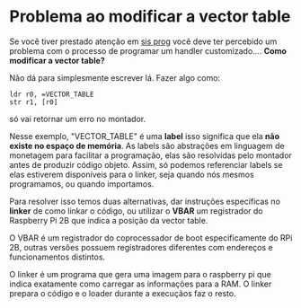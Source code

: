 # Problema ao modificar a vector table
Se você tiver prestado atenção em [sis prog](https://upload.wikimedia.org/wikipedia/commons/d/d4/Galvao_Bueno_2007_Desafio_Internacional_das_Estrelas.jpg) você deve ter percebido um problema com o processo de programar um handler customizado.... **Como modificar a vector table?**

Não dá para simplesmente escrever lá. Fazer algo como:
```armasm
ldr r0, =VECTOR_TABLE
str r1, [r0]
```
só vai retornar um erro no montador.

Nesse exemplo, "VECTOR_TABLE" é uma **label** isso significa que ela **não existe no espaço de memória**. As labels são abstrações em linguagem de monetagem para facilitar a programação, elas são resolvidas pelo montador antes de produzir código objeto. Assim, só podemos referenciar labels se elas estiverem disponíveis para o linker, seja quando nós mesmos programamos, ou quando importamos.

Para resolver isso temos duas alternativas, dar instruções específicas no **linker** de como linkar o código, ou utilizar o **VBAR** um registrador do Raspberry Pi 2B que indica a posição da vector table.

O VBAR é um registrador do coprocessador de boot especificamente do RPi 2B, outras versões possuem registradores diferentes com endereços e funcionamentos distintos.

O linker é um programa que gera uma imagem para o raspberry pi que indica exatamente como carregar as informações para a RAM. O linker prepara o código e o loader durante a execuçãos faz o resto.

